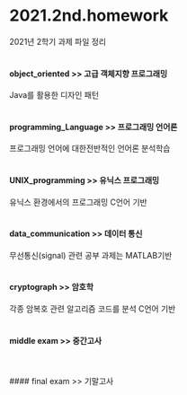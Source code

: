 # 2021.2nd.homework
2021년 2학기 과제 파일 정리
</br>
</br>
#### object_oriented >> 고급 객체지향 프로그래밍 
Java를 활용한 디자인 패턴
</br>
</br>
#### programming_Language >> 프로그래밍 언어론
프로그래밍 언어에 대한전반적인 언어론 분석학습
</br>
</br>
#### UNIX_programming >> 유닉스 프로그래밍
유닉스 환경에서의 프로그래밍 C언어 기반
</br>
</br>
#### data_communication >> 데이터 통신
무선통신(signal) 관련 공부 과제는 MATLAB기반 
</br>
</br>
#### cryptograph >> 암호학
각종 암복호 관련 알고리즘 코드를 분석 C언어 기반
</br>
</br>
#### middle exam >> 중간고사
</br>
</br>
#### final exam >> 기말고사
</br>
</br>
